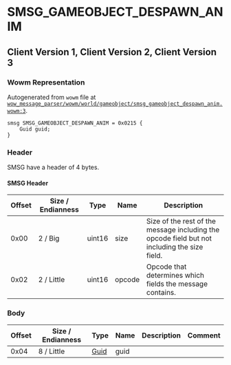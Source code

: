 # SMSG_GAMEOBJECT_DESPAWN_ANIM

## Client Version 1, Client Version 2, Client Version 3

### Wowm Representation

Autogenerated from `wowm` file at [`wow_message_parser/wowm/world/gameobject/smsg_gameobject_despawn_anim.wowm:3`](https://github.com/gtker/wow_messages/tree/main/wow_message_parser/wowm/world/gameobject/smsg_gameobject_despawn_anim.wowm#L3).
```rust,ignore
smsg SMSG_GAMEOBJECT_DESPAWN_ANIM = 0x0215 {
    Guid guid;
}
```
### Header

SMSG have a header of 4 bytes.

#### SMSG Header

| Offset | Size / Endianness | Type   | Name   | Description |
| ------ | ----------------- | ------ | ------ | ----------- |
| 0x00   | 2 / Big           | uint16 | size   | Size of the rest of the message including the opcode field but not including the size field.|
| 0x02   | 2 / Little        | uint16 | opcode | Opcode that determines which fields the message contains.|

### Body

| Offset | Size / Endianness | Type | Name | Description | Comment |
| ------ | ----------------- | ---- | ---- | ----------- | ------- |
| 0x04 | 8 / Little | [Guid](../spec/packed-guid.md) | guid |  |  |


